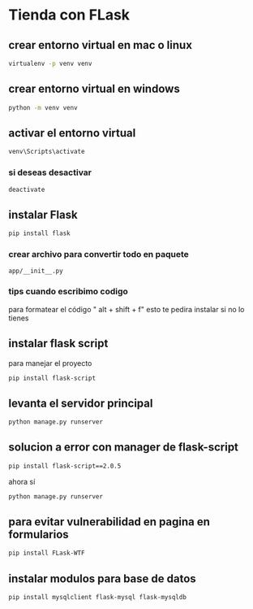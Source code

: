 # Tienda con FLask


## crear entorno virtual en mac o linux 
```bash 
virtualenv -p venv venv
```

## crear entorno virtual en windows 
```bash 
python -m venv venv
```
## activar el entorno virtual
```bash 
venv\Scripts\activate
```
### si deseas desactivar 
```bash 
deactivate
```

## instalar Flask
```bash 
pip install flask
```

### crear archivo para convertir todo en paquete 
```
app/__init__.py
```

### tips cuando escribimo codigo 
para formatear el código 
" alt + shift + f"  esto te pedira instalar si no lo tienes 

## instalar flask script
para manejar el proyecto 
```bash
pip install flask-script
```

## levanta el servidor principal

```bash
python manage.py runserver
```

## solucion a error con manager de flask-script
```bash
pip install flask-script==2.0.5
```
ahora sí 
```bash
python manage.py runserver
```

## para evitar vulnerabilidad en pagina en formularios
```bash
pip install FLask-WTF
```

## instalar modulos para base de datos 
```bash
pip install mysqlclient flask-mysql flask-mysqldb
```
